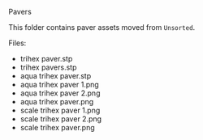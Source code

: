 Pavers

This folder contains paver assets moved from `Unsorted`.

Files:
- trihex paver.stp
- trihex pavers.stp
- aqua trihex paver.stp
- aqua trihex paver 1.png
- aqua trihex paver 2.png
- aqua trihex paver.png
- scale trihex paver 1.png
- scale trihex paver 2.png
- scale trihex paver.png
